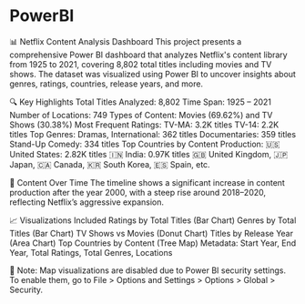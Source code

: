 # PowerBI
📊 Netflix Content Analysis Dashboard
This project presents a comprehensive Power BI dashboard that analyzes Netflix's content library from 1925 to 2021, covering 8,802 total titles including movies and TV shows. The dataset was visualized using Power BI to uncover insights about genres, ratings, countries, release years, and more.

🔍 Key Highlights
Total Titles Analyzed: 8,802
Time Span: 1925 – 2021
Number of Locations: 749
Types of Content: Movies (69.62%) and TV Shows (30.38%)
Most Frequent Ratings:
    TV-MA: 3.2K titles
    TV-14: 2.2K titles
Top Genres:
    Dramas, International: 362 titles
    Documentaries: 359 titles
    Stand-Up Comedy: 334 titles
Top Countries by Content Production:
    🇺🇸 United States: 2.82K titles
    🇮🇳 India: 0.97K titles
    🇬🇧 United Kingdom, 🇯🇵 Japan, 🇨🇦 Canada, 🇰🇷 South Korea, 🇪🇸 Spain, etc.

📅 Content Over Time
The timeline shows a significant increase in content production after the year 2000, with a steep rise around 2018–2020, reflecting Netflix’s aggressive expansion.

📈 Visualizations Included
Ratings by Total Titles (Bar Chart)
Genres by Total Titles (Bar Chart)
TV Shows vs Movies (Donut Chart)
Titles by Release Year (Area Chart)
Top Countries by Content (Tree Map)
Metadata: Start Year, End Year, Total Ratings, Total Genres, Locations

🛑 Note: Map visualizations are disabled due to Power BI security settings. To enable them, go to File > Options and Settings > Options > Global > Security.
